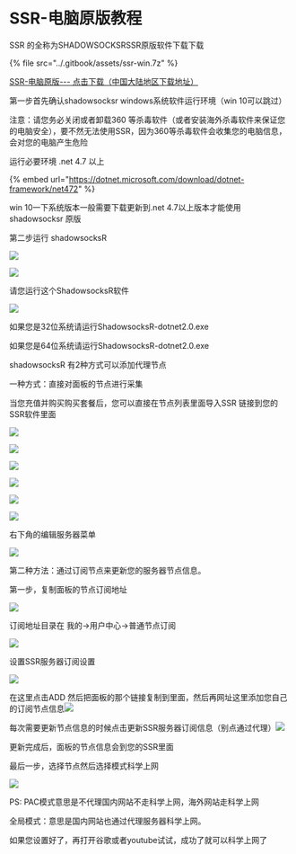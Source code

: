 # SSR-电脑原版教程

SSR 的全称为SHADOWSOCKSRSSR原版软件下载下载

{% file src="../.gitbook/assets/ssr-win.7z" %}

[SSR-电脑原版---  点击下载（中国大陆地区下载地址）](http://jc.muyiyun.top:276/ShadowsocksR-win-4.9.0.zip)

第一步首先确认shadowsocksr windows系统软件运行环境（win 10可以跳过）

注意：请您务必关闭或者卸载360 等杀毒软件（或者安装海外杀毒软件来保证您的电脑安全），要不然无法使用SSR，因为360等杀毒软件会收集您的电脑信息，会对您的电脑产生危险

运行必要环境 .net 4.7 以上

{% embed url="https://dotnet.microsoft.com/download/dotnet-framework/net472" %}



win 10一下系统版本一般需要下载更新到.net 4.7以上版本才能使用shadowsocksr 原版

第二步运行 shadowsocksR

![](../.gitbook/assets/001.png)

![](http://www.shenlejiang.xyz/wp-content/uploads/2019/05/TIM%E5%9B%BE%E7%89%8720190502235520-1024x359.png)

请您运行这个ShadowsocksR软件

![](../.gitbook/assets/image%20%284%29.png)

如果您是32位系统请运行ShadowsocksR-dotnet2.0.exe

如果您是64位系统请运行ShadowsocksR-dotnet2.0.exe

shadowsocksR 有2种方式可以添加代理节点

一种方式：直接对面板的节点进行采集

当您充值并购买购买套餐后，您可以直接在节点列表里面导入SSR 链接到您的SSR软件里面

![](../.gitbook/assets/image%20%288%29.png)



![](http://www.shenlejiang.xyz/wp-content/uploads/2019/05/asdd.jpg)

![](../.gitbook/assets/image%20%2811%29.png)

![](http://www.shenlejiang.xyz/wp-content/uploads/2019/05/TIM%E5%9B%BE%E7%89%8720190503000136-1024x330.png)

![](../.gitbook/assets/image%20%282%29.png)

![](../.gitbook/assets/image%20%285%29.png)

右下角的编辑服务器菜单

![](../.gitbook/assets/image%20%2812%29.png)





第二种方法：通过订阅节点来更新您的服务器节点信息。

第一步，复制面板的节点订阅地址

![](http://www.shenlejiang.xyz/wp-content/uploads/2019/05/TIM%E5%9B%BE%E7%89%8720190503001523-1024x639.png)

订阅地址目录在 我的-&gt;用户中心-&gt;普通节点订阅

![](http://www.shenlejiang.xyz/wp-content/uploads/2019/05/TIM%E5%9B%BE%E7%89%8720190503001659.png)

设置SSR服务器订阅设置

![](http://www.shenlejiang.xyz/wp-content/uploads/2019/05/TIM%E5%9B%BE%E7%89%8720190503001839-1024x572.png)

在这里点击ADD 然后把面板的那个链接复制到里面，然后再网址这里添加您自己的订阅节点信息![](http://www.shenlejiang.xyz/wp-content/uploads/2019/05/TIM%E5%9B%BE%E7%89%8720190503002136.png)

每次需要更新节点信息的时候点击更新SSR服务器订阅信息（别点通过代理）![](http://www.shenlejiang.xyz/wp-content/uploads/2019/05/TIM%E5%9B%BE%E7%89%8720190503002328-1024x647.png)

更新完成后，面板的节点信息会到您的SSR里面

最后一步，选择节点然后选择模式科学上网

![](http://www.shenlejiang.xyz/wp-content/uploads/2019/05/TIM%E5%9B%BE%E7%89%8720190503002519.png)

PS: PAC模式意思是不代理国内网站不走科学上网，海外网站走科学上网

全局模式：意思是国内网站也通过代理服务器科学上网。

如果您设置好了，再打开谷歌或者youtube试试，成功了就可以科学上网了

